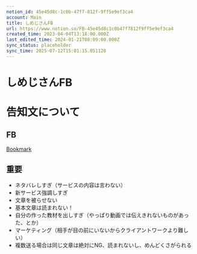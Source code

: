 ```yaml
---
notion_id: 45e45d8c-1c0b-47f7-812f-9ff5e9ef3ca4
account: Main
title: しめじさんFB
url: https://www.notion.so/FB-45e45d8c1c0b47f7812f9ff5e9ef3ca4
created_time: 2023-04-04T13:18:00.000Z
last_edited_time: 2024-01-21T08:09:00.000Z
sync_status: placeholder
sync_time: 2025-07-12T15:01:15.051128
---
```

# しめじさんFB

# 告知文について
  ## FB
  [Bookmark](https://www.loom.com/share/68edacc400ce416bb66136f6836693ee?sid=c8ab8f54-1ef6-46f4-afe1-8259d4a4c0f7)
  ## 重要
  - ネタバレしすぎ（サービスの内容は言わない）
  - 新サービス強調しすぎ
  - 文章を被らせない
  - 基本文章は読まれない！
  - 自分の作った教材を出しすぎ（やっぱり動画では伝えきれないものがあった、とか）
  - マーケティング（相手が目の前にいないからクライアントワークより難しい）
  - 複数送る場合は同じ文章は絶対にNG、読まれないし、めんどくさがられる